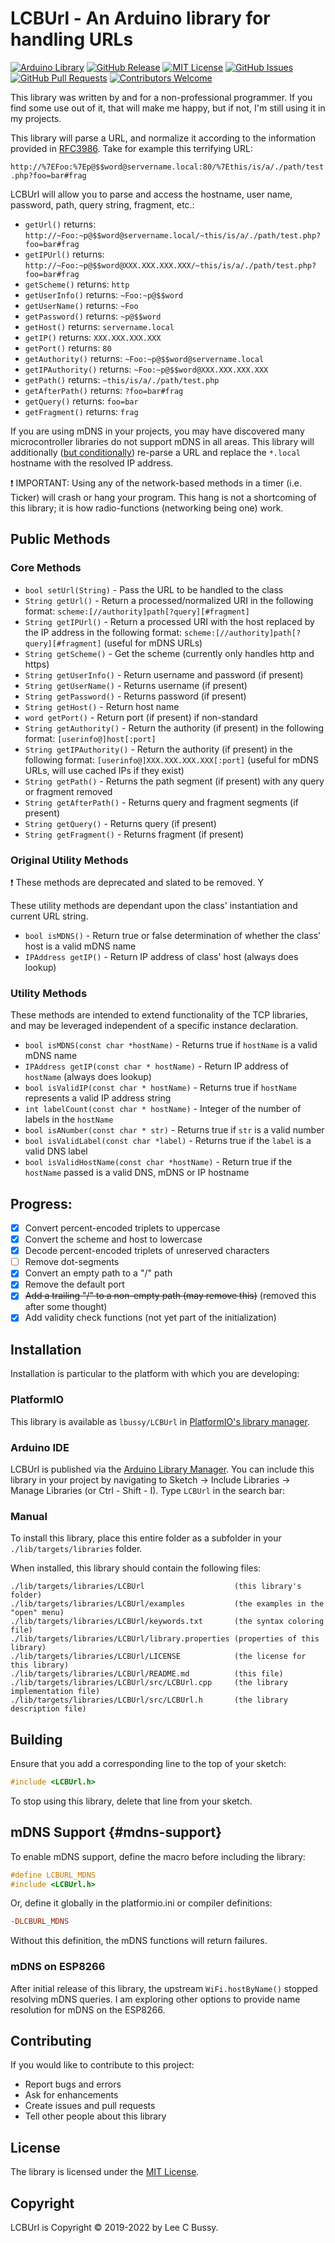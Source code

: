 # LCBUrl - An Arduino library for handling URLs

[![Arduino Library](https://www.ardu-badge.com/badge/LCBUrl.svg?style=plastic)](https://www.ardu-badge.com/LCBUrl)
[![GitHub Release](https://img.shields.io/github/v/release/lbussy/LCBUrl.svg?style=plastic)](https://github.com/lbussy/LCBUrl/releases)
[![MIT License](https://img.shields.io/github/license/lbussy/LCBUrl?style=plastic)](https://github.com/lbussy/LCBUrl/blob/master/LICENSE)
[![GitHub Issues](https://img.shields.io/github/issues/lbussy/LCBUrl?style=plastic)](http://github.com/lbussy/LCBUrl/issues)
[![GitHub Pull Requests](https://img.shields.io/github/issues-pr/lbussy/LCBUrl?style=plastic)](http://github.com/lbussy/LCBUrl/pulls)
[![Contributors Welcome](https://img.shields.io/badge/contributions-welcome-brightgreen.svg?style=plastic)](#Contributing)

This library was written by and for a non-professional programmer.  If you find some use out of it, that will make me happy, but if not, I'm still using it in my projects.

This library will parse a URL, and normalize it according to the information provided in [RFC3986](https://tools.ietf.org/html/rfc3986).  Take for example this terrifying URL:

`http://%7EFoo:%7Ep@$$word@servername.local:80/%7Ethis/is/a/./path/test.php?foo=bar#frag`

LCBUrl will allow you to parse and access the hostname, user name, password, path, query string, fragment, etc.:

- `getUrl()` returns: `http://~Foo:~p@$$word@servername.local/~this/is/a/./path/test.php?foo=bar#frag`
- `getIPUrl()` returns: `http://~Foo:~p@$$word@XXX.XXX.XXX.XXX/~this/is/a/./path/test.php?foo=bar#frag`
- `getScheme()` returns: `http`
- `getUserInfo()` returns: `~Foo:~p@$$word`
- `getUserName()` returns: `~Foo`
- `getPassword()` returns: `~p@$$word`
- `getHost()` returns: `servername.local`
- `getIP()` returns: `XXX.XXX.XXX.XXX`
- `getPort()` returns: `80`
- `getAuthority()` returns: `~Foo:~p@$$word@servername.local`
- `getIPAuthority()` returns: `~Foo:~p@$$word@XXX.XXX.XXX.XXX`
- `getPath()` returns: `~this/is/a/./path/test.php`
- `getAfterPath()` returns: `?foo=bar#frag`
- `getQuery()` returns: `foo=bar`
- `getFragment()` returns: `frag`

If you are using mDNS in your projects, you may have discovered many microcontroller libraries do not support mDNS in all areas.  This library will additionally ([but conditionally](#mdns-support)) re-parse a URL and replace the `*.local` hostname with the resolved IP address.

:exclamation: IMPORTANT: Using any of the network-based methods in a timer (i.e. Ticker) will crash or hang your program. This hang is not a shortcoming of this library; it is how radio-functions (networking being one) work.

## Public Methods

### Core Methods

- `bool setUrl(String)` - Pass the URL to be handled to the class
- `String getUrl()` - Return a processed/normalized URI in the following format: `scheme:[//authority]path[?query][#fragment]`
- `String getIPUrl()` - Return a processed URI with the host replaced by the IP address in the following format: `scheme:[//authority]path[?query][#fragment]` (useful for mDNS URLs)
- `String getScheme()` - Get the scheme (currently only handles http and https)
- `String getUserInfo()` - Return username and password (if present)
- `String getUserName()` - Returns username (if present)
- `String getPassword()` - Returns password (if present)
- `String getHost()` - Return host name
- `word getPort()` - Return port (if present) if non-standard
- `String getAuthority()` - Return the authority (if present) in the following format: `[userinfo@]host[:port]`
- `String getIPAuthority()` - Return the authority (if present) in the following format: `[userinfo@]XXX.XXX.XXX.XXX[:port]` (useful for mDNS URLs, will use cached IPs if they exist)
- `String getPath()` - Returns the path segment (if present) with any query or fragment removed
- `String getAfterPath()` - Returns query and fragment segments (if present)
- `String getQuery()` - Returns query (if present)
- `String getFragment()` - Returns fragment (if present)

### Original Utility Methods

:exclamation: These methods are deprecated and slated to be removed.  Y

These utility methods are dependant upon the class' instantiation and current URL string.

- `bool isMDNS()` - Return true or false determination of whether the class' host is a valid mDNS name
- `IPAddress getIP()` - Return IP address of class' host (always does lookup)

### Utility Methods

These methods are intended to extend functionality of the TCP libraries, and may be leveraged independent of a specific instance declaration.

- `bool isMDNS(const char *hostName)` - Returns true if `hostName` is a valid mDNS name
- `IPAddress getIP(const char * hostName)` - Return IP address of `hostName` (always does lookup)
- `bool isValidIP(const char * hostName)` - Returns true if `hostName` represents a valid IP address string
- `int labelCount(const char * hostName)` - Integer of the number of labels in the `hostName`
- `bool isANumber(const char * str)` - Returns true if `str` is a valid number
- `bool isValidLabel(const char *label)` - Returns true if the `label` is a valid DNS label
- `bool isValidHostName(const char *hostName)` - Return true if the `hostName` passed is a valid DNS, mDNS or IP hostname

## Progress:

- [X] Convert percent-encoded triplets to uppercase
- [X] Convert the scheme and host to lowercase
- [X] Decode percent-encoded triplets of unreserved characters
- [ ] Remove dot-segments
- [X] Convert an empty path to a "/" path
- [X] Remove the default port
- [X] ~~Add a trailing "/" to a non-empty path (may remove this)~~ (removed this after some thought)
- [X] Add validity check functions (not yet part of the initialization)

## Installation

Installation is particular to the platform with which you are developing:

### PlatformIO

This library is available as `lbussy/LCBUrl` in [PlatformIO's library manager](https://platformio.org/lib/show/6778/LCBUrl).

### Arduino IDE

LCBUrl is published via the [Arduino Library Manager](https://www.ardu-badge.com/LCBUrl).  You can include this library in your project by navigating to Sketch -> Include Libraries -> Manage Libraries (or Ctrl - Shift - I). Type `LCBUrl` in the search bar:

### Manual

To install this library, place this entire folder as a subfolder in your
`./lib/targets/libraries` folder.

When installed, this library should contain the following files:

```
./lib/targets/libraries/LCBUrl                    (this library's folder)
./lib/targets/libraries/LCBUrl/examples           (the examples in the "open" menu)
./lib/targets/libraries/LCBUrl/keywords.txt       (the syntax coloring file)
./lib/targets/libraries/LCBUrl/library.properties (properties of this library)
./lib/targets/libraries/LCBUrl/LICENSE            (the license for this library)
./lib/targets/libraries/LCBUrl/README.md          (this file)
./lib/targets/libraries/LCBUrl/src/LCBUrl.cpp     (the library implementation file)
./lib/targets/libraries/LCBUrl/src/LCBUrl.h       (the library description file)
```

## Building

Ensure that you add a corresponding line to the top of your sketch:

``` cpp
#include <LCBUrl.h>
```

To stop using this library, delete that line from your sketch.

## mDNS Support {#mdns-support}

To enable mDNS support, define the macro before including the library:

``` cpp
#define LCBURL_MDNS
#include <LCBUrl.h>
```

Or, define it globally in the platformio.ini or compiler definitions:

``` ini
-DLCBURL_MDNS
```

Without this definition, the mDNS functions will return failures.

### mDNS on ESP8266

After initial release of this library, the upstream `WiFi.hostByName()` stopped resolving mDNS queries.  I am exploring other options to provide name resolution for mDNS on the ESP8266.

## Contributing

If you would like to contribute to this project:

- Report bugs and errors
- Ask for enhancements
- Create issues and pull requests
- Tell other people about this library


## License

The library is licensed under the [MIT License](https://github.com/lbussy/LCBUrl/blob/master/LICENSE).


## Copyright

LCBUrl is Copyright &copy; 2019-2022 by Lee C Bussy.

